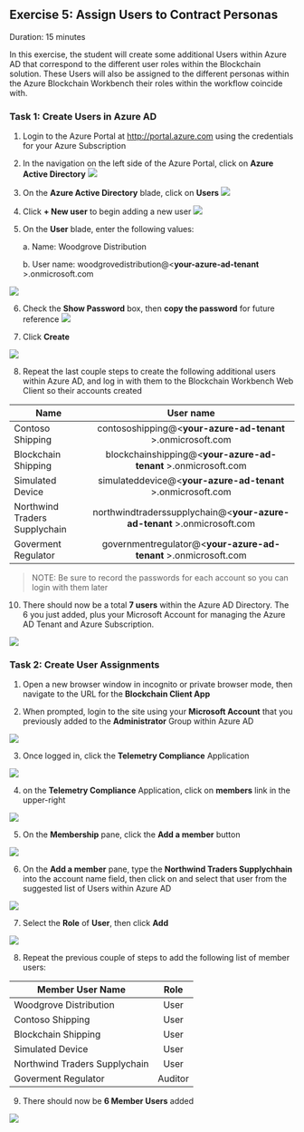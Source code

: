 ## Exercise 5: Assign Users to Contract Personas
Duration: 15 minutes

In this exercise, the student will create some additional Users within Azure AD that correspond to the different user roles within the Blockchain solution. These Users will also be assigned to the different personas within the Azure Blockchain Workbench their roles within the workflow coincide with.

### Task 1: Create Users in Azure AD
1. Login to the Azure Portal at <http://portal.azure.com> using the credentials for your Azure Subscription

2. In the navigation on the left side of the Azure Portal, click on **Azure Active Directory**
![](https://github.com/ceteongvanness/eventdemo/blob/master/Azure%20Blockchain%20Workshop/Image/E1.png)

3. On the **Azure Active Directory** blade, click on **Users**
![](https://github.com/ceteongvanness/eventdemo/blob/master/Azure%20Blockchain%20Workshop/Image/E2.png)

4. Click **+ New user** to begin adding a new user
![](https://github.com/ceteongvanness/eventdemo/blob/master/Azure%20Blockchain%20Workshop/Image/E3.png)

5. On the **User** blade, enter the following values:
	
    a. Name: Woodgrove Distribution
    
    b. User name: woodgrovedistribution@<**your-azure-ad-tenant** >.onmicrosoft.com

![](https://github.com/ceteongvanness/eventdemo/blob/master/Azure%20Blockchain%20Workshop/Image/E4.png)

6. Check the **Show Password** box, then **copy the password** for future reference
![](https://github.com/ceteongvanness/eventdemo/blob/master/Azure%20Blockchain%20Workshop/Image/E5.png)

7. Click **Create**

![](https://github.com/ceteongvanness/eventdemo/blob/master/Azure%20Blockchain%20Workshop/Image/E6.png)

8. Repeat the last couple steps to create the following additional users within Azure AD, and log in with them to the Blockchain Workbench Web Client so their accounts created

| Name                         | User name     |
| -------------                |:-------------:|
| Contoso Shipping             |contososhipping@<**your-azure-ad-tenant** >.onmicrosoft.com |
| Blockchain Shipping          |blockchainshipping@<**your-azure-ad-tenant** >.onmicrosoft.com      |
| Simulated Device |simulateddevice@<**your-azure-ad-tenant** >.onmicrosoft.com  |
| Northwind Traders Supplychain| northwindtraderssupplychain@<**your-azure-ad-tenant** >.onmicrosoft.com      |
| Goverment Regulator          | governmentregulator@<**your-azure-ad-tenant** >.onmicrosoft.com  |

> NOTE: Be sure to record the passwords for each account so you can login with them later

10. There should now be a total **7 users** within the Azure AD Directory. The 6 you just added, plus your Microsoft Account for managing the Azure AD Tenant and Azure Subscription.

![](https://github.com/ceteongvanness/eventdemo/blob/master/Azure%20Blockchain%20Workshop/Image/E7.png)

### Task 2: Create User Assignments
1. Open a new browser window in incognito or private browser mode, then navigate to the URL for the **Blockchain Client App**

2. When prompted, login to the site using your **Microsoft Account** that you previously added to the **Administrator** Group within Azure AD

![](https://github.com/ceteongvanness/eventdemo/blob/master/Azure%20Blockchain%20Workshop/Image/E8.png)

3. Once logged in, click the **Telemetry Compliance** Application

![](https://github.com/ceteongvanness/eventdemo/blob/master/Azure%20Blockchain%20Workshop/Image/E9.png)

4. on the **Telemetry Compliance** Application, click on **members** link in the upper-right

![](https://github.com/ceteongvanness/eventdemo/blob/master/Azure%20Blockchain%20Workshop/Image/E10.png)

5. On the **Membership** pane, click the **Add a member** button

![](https://github.com/ceteongvanness/eventdemo/blob/master/Azure%20Blockchain%20Workshop/Image/E11.png)

6. On the **Add a member** pane, type the **Northwind Traders Supplychhain** into the account name field, then click on and select that user from the suggested list of Users within Azure AD

![](https://github.com/ceteongvanness/eventdemo/blob/master/Azure%20Blockchain%20Workshop/Image/E12.png)

7. Select the **Role** of **User**, then click **Add**

![](https://github.com/ceteongvanness/eventdemo/blob/master/Azure%20Blockchain%20Workshop/Image/E13.png)

8. Repeat the previous couple of steps to add the following list of member users:

| Member User Name              | Role    |
| -------------                 |:-------------:|
| Woodgrove Distribution        | User    |
| Contoso Shipping              | User    |
| Blockchain Shipping           | User    |
| Simulated Device              | User    |
| Northwind Traders Supplychain | User    |
| Goverment Regulator           | Auditor   |

9. There should now be **6 Member Users** added

![](https://github.com/ceteongvanness/eventdemo/blob/master/Azure%20Blockchain%20Workshop/Image/E14.png)



    
 





    











